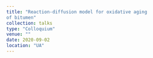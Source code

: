 ```yaml
---
title: "Reaction-diffusion model for oxidative aging
of bitumen"
collection: talks
type: "Colloquium"
venue: ""
date: 2020-09-02
location: "UA"
---
```


<!---
<a href="{{site.url}}{{site.baseurl}}/files/AgeingBitumen.pdf" class="uline">Click here for a full pdf copy of the presentation </a>
-->
